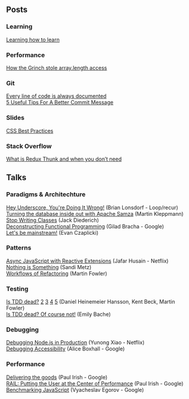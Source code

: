 ## Posts

### Learning
[Learning how to learn](https://medium.com/@thejameskyle/learning-how-to-learn-7f04d6f42c1e)  

### Performance
[How the Grinch stole array.length access](http://mrale.ph/blog/2014/12/24/array-length-caching.html)  

### Git
[Every line of code is always documented](http://mislav.net/2014/02/hidden-documentation/)  
[5 Useful Tips For A Better Commit Message](https://robots.thoughtbot.com/5-useful-tips-for-a-better-commit-message)  

### Slides
[CSS Best Practices](http://fantasai.inkedblade.net/style/talks/best-practices)  

### Stack Overflow
[What is Redux Thunk and when you don’t need](http://stackoverflow.com/questions/35411423/how-to-dispatch-a-redux-action-with-a-timeout/35415559#35415559)  

## Talks

### Paradigms & Architechture
[Hey Underscore, You're Doing It Wrong!](https://www.youtube.com/watch?v=m3svKOdZijA) (Brian Lonsdorf - Loop/recur)  
[Turning the database inside out with Apache Samza](https://www.youtube.com/watch?v=fU9hR3kiOK0) (Martin Kleppmann)  
[Stop Writing Classes](https://www.youtube.com/watch?v=o9pEzgHorH0) (Jack Diederich)  
[Deconstructing Functional Programming](http://www.infoq.com/presentations/functional-pros-cons) (Gilad Bracha - Google)  
[Let's be mainstream!](https://www.youtube.com/watch?v=oYk8CKH7OhE) (Evan Czaplicki)  

### Patterns
[Async JavaScript with Reactive Extensions](https://www.youtube.com/watch?v=FAZJsxcykPs) (Jafar Husain - Netflix)  
[Nothing is Something](https://www.youtube.com/watch?v=OMPfEXIlTVE) (Sandi Metz)  
[Workflows of Refactoring](https://www.youtube.com/watch?v=vqEg37e4Mkw) (Martin Fowler)  

### Testing
[Is TDD dead?](https://www.youtube.com/watch?v=z9quxZsLcfo) [2](https://www.youtube.com/watch?v=JoTB2mcjU7w) [3](https://www.youtube.com/watch?v=YNw4baDz6WA) [4](https://www.youtube.com/watch?v=dGtasFJnUxI) [5](https://www.youtube.com/watch?v=gWD6REVeKW4) (Daniel Heinemeier Hansson, Kent Beck, Martin Fowler)  
[Is TDD dead? Of course not!](https://www.youtube.com/watch?v=PCEHRFHKZSk) (Emily Bache)  

### Debugging
[Debugging Node.js in Production](https://www.youtube.com/watch?v=O1YP8QP9gLA) (Yunong Xiao - Netflix)  
[Debugging Accessibility](https://www.youtube.com/watch?v=B9qzdVcIj5U) (Alice Boxhall - Google)  

### Performance
[Delivering the goods](https://www.youtube.com/watch?v=R8W_6xWphtw) (Paul Irish - Google)  
[RAIL: Putting the User at the Center of Performance](https://www.youtube.com/watch?v=X-qZu2Aoo98) (Paul Irish - Google)  
[Benchmarking JavaScript](https://www.youtube.com/watch?v=g0ek4vV7nEA) (Vyacheslav Egorov - Google)  

